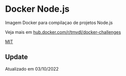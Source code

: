 # Docker Node.js

Imagem Docker para compilaçao de projetos Node.js

Veja mais em [hub.docker.com/r/tmvdl/docker-challenges](https://hub.docker.com/r/tmvdl/docker-challenges)

[MIT](./LICENSE)

## Update

Atualizado em 03/10/2022
